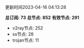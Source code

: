 更新时间2023-04-16 04:13:28

**总订阅: 73**
**总节点: 852**
**有效节点: 291**
- v2ray节点: 252
- ss节点: 28
- trojan节点: 11
